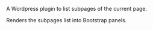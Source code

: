 
A Wordpress plugin to list subpages of the current page.

Renders the subpages list into Bootstrap panels.
